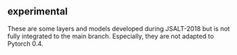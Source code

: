 experimental
---

These are some layers and models developed during JSALT-2018 but is not
fully integrated to the main branch. Especially, they are not adapted to Pytorch 0.4.
